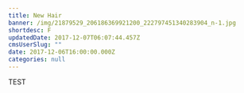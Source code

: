 ```yaml
---
title: New Hair
banner: /img/21879529_206186369921200_222797451340283904_n-1.jpg
shortdesc: F
updatedDate: 2017-12-07T06:07:44.457Z
cmsUserSlug: ""
date: 2017-12-06T16:00:00.000Z
categories: null
---
```


TEST